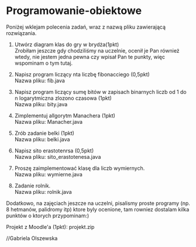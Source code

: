# Programowanie-obiektowe

Poniżej wklejam polecenia zadań, wraz z nazwą pliku zawierającą rozwiązania.

1. Utwórz diagram klas do gry w brydża(1pkt)
\
Zrobiłam jeszcze gdy chodziliśmy na uczelnie, ocenił je Pan również wtedy, nie jestem jedna pewna czy wpisał Pan te punkty, więc wspominam o tym tutaj.

2. Napisz program liczący  nta liczbę fibonacciego (0,5pkt)
\
Nazwa pliku: fib.java

3. Napisz program liczący sumę bitów w zapisach binarnych liczb od 1 do n logarytmiczna zlozono czasowa (1pkt)
\
Nazwa pliku: bity.java

4. Zimplementuj allgorytm Manachera (1pkt)
\
Nazwa pliku: Manacher.java

5. Zrób zadanie  belki (1pkt)
\
Nazwa pliku: belki.java

6. Napisz  sito erastotenrsa (0,5pkt)
\
Nazwa pliku: sito_erastotenesa.java

8. Proszę zaimplementować klasę dla liczb wymiernych.
\
Nazwa pliku: wymierne.java

9. Zadanie rolnik.
\
Nazwa pliku: rolnik.java

Dodatkowo, na zajęciach jeszcze na uczelni, pisalismy proste programy (np. 8 hetmanów, palidromy itp) ktore byly ocenione, tam rowniez dostalam kilka punktów o ktorych przypominam:)



Projekt z Moodle'a (1pkt): projekt.zip

//Gabriela Olszewska
